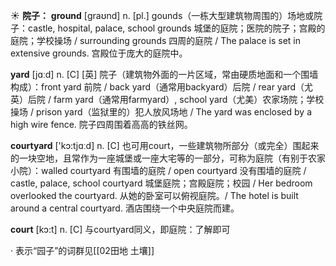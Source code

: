 ☀ <span class="category">**院子：**</span>
<span class="vocabulary">**ground**</span> [ɡraʊnd] 
<span class="definition">n. [pl.] gounds（一栋大型建筑物周围的）场地或院子：</span>castle, hospital, palace, school grounds 城堡的庭院；医院的院子；宫殿的庭院；学校操场 / surrounding grounds 四周的庭院 / The palace is set in extensive grounds. 宫殿位于庞大的庭院中。

<span class="vocabulary">**yard**</span> [jɑːd] 
<span class="definition">n. [C] [英] 院子（建筑物外面的一片区域，常由硬质地面和一个围墙构成）：</span>front yard 前院 / back yard（通常用backyard）后院 / rear yard（尤英）后院 / farm yard（通常用farmyard）, school yard（尤美）农家场院；学校操场 / prison yard（监狱里的）犯人放风场地 / The yard was enclosed by a high wire fence. 院子四周围着高高的铁丝网。

<span class="vocabulary">**courtyard**</span> ['kɔ:tjɑːd] 
<span class="definition">n. [C] 也可用court，一些建筑物所部分（或完全）围起来的一块空地，且常作为一座城堡或一座大宅等的一部分，可称为庭院（有别于农家小院）：</span>walled courtyard 有围墙的庭院 / open courtyard 没有围墙的庭院 / castle, palace, school courtyard 城堡庭院；宫殿庭院；校园 / Her bedroom overlooked the courtyard. 从她的卧室可以俯视庭院。/ The hotel is built around a central courtyard. 酒店围绕一个中央庭院而建。

<span class="vocabulary">**court**</span> [kɔ:t] 
<span class="definition">n. [C] 与courtyard同义，即庭院：</span>了解即可

· 表示“园子”的词群见[[02田地 土壤]]

